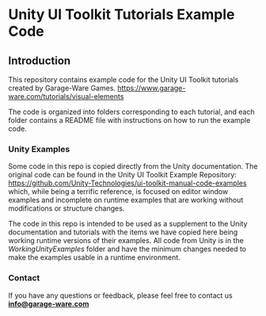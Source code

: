 # Unity UI Toolkit Tutorials Example Code
## Introduction
This repository contains example code for the Unity UI Toolkit tutorials created by Garage-Ware Games.
https://www.garage-ware.com/tutorials/visual-elements

The code is organized into folders corresponding to each tutorial, and each folder contains a README file with instructions on how to run the example code.

### Unity Examples
Some code in this repo is copied directly from the Unity documentation. The original code can be found in the Unity UI Toolkit Example Repository:
https://github.com/Unity-Technologies/ui-toolkit-manual-code-examples which, while being a terrific reference, is focused on editor window examples and 
incomplete on runtime examples that are working without modifications or structure changes.

The code in this repo is intended to be used as a supplement to the Unity documentation and tutorials with the items we have copied here being working runtime versions of their examples.
All code from Unity is in the *WorkingUnityExamples* folder and have the minimum changes needed to make the examples usable in a runtime environment.

### Contact
If you have any questions or feedback, please feel free to contact us **info@garage-ware.com**
